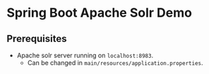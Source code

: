 # Spring Boot Apache Solr Demo

## Prerequisites
* Apache solr server running on `localhost:8983`.
  * Can be changed in `main/resources/application.properties`.
